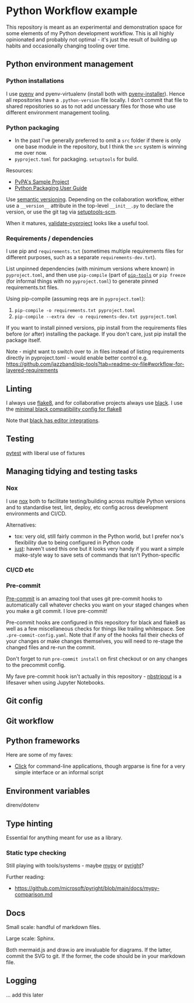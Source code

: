 # Python Workflow example

This repository is meant as an experimental and demonstration space for some elements of my Python development workflow. This is all highly opinionated and probably not optimal - it's just the result of building up habits and occasionally changing tooling over time.

## Python environment management
### Python installations

I use [pyenv](https://github.com/pyenv/pyenv) and pyenv-virtualenv (install both with [pyenv-installer](https://github.com/pyenv/pyenv-installer)). Hence all repositories have a `.python-version` file locally. I don't commit that file to shared repositories so as to not add uncessary files for those who use different environment management tooling.



### Python packaging
- In the past I've generally preferred to omit a `src` folder if there is only one base module in the repository, but I think the `src` system is winning me over now.
- `pyproject.toml` for packaging. `setuptools` for build.

Resources:
- [PyPA's Sample Project](https://github.com/pypa/sampleproject)
- [Python Packaging User Guide](https://packaging.python.org)

Use [semantic versioning](https://semver.org/). Depending on the collaboration workflow, either use a ``__version__`` attribute in the top-level `__init__.py` to declare the version, or use the git tag via [setuptools-scm](https://pypi.org/project/setuptools-scm/).

When it matures, [validate-pyproject](https://validate-pyproject.readthedocs.io) looks like a useful tool.

### Requirements / dependencies

I use pip and `requirements.txt` (sometimes multiple requirements files for different purposes, such as a separate `requirements-dev.txt`).

List unpinned dependencies (with minimum versions where known) in `pyproject.toml`, and then use `pip-compile` (part of [`pip-tools`](https://pypi.org/project/pip-tools/) or `pip freeze` (for informal things with no `pyproject.toml`) to generate pinned requirements.txt files.

Using pip-compile (assuming reqs are in `pyproject.toml`):

1. `pip-compile -o requirements.txt pyproject.toml`
2. `pip-compile --extra dev -o requirements-dev.txt pyproject.toml`

If you want to install pinned versions, pip install from the requirements files before (or after) installing the package. If you don't care, just pip install the package itself.

Note - might want to switch over to .in files instead of listing requirements directly in pyproject.toml - would enable better control e.g. https://github.com/jazzband/pip-tools?tab=readme-ov-file#workflow-for-layered-requirements


## Linting

I always use [flake8](https://flake8.pycqa.org/), and for collaborative projects always use [black](https://black.readthedocs.io). I use the [minimal black compatibility config for flake8](https://black.readthedocs.io/en/stable/guides/using_black_with_other_tools.html#minimal-configuration)

Note that [black has editor integrations](https://black.readthedocs.io/en/stable/integrations/editors.html).

## Testing

[pytest](https://docs.pytest.org/) with liberal use of fixtures

## Managing tidying and testing tasks
### Nox

I use [nox](https://nox.thea.codes) both to facilitate testing/building across multiple Python versions and to standardise test, lint, deploy, etc config across development environments and CI/CD.

Alternatives:
- tox: very old, still fairly common in the Python world, but I prefer nox's flexibility due to being configured in Python code
- [just](https://just.systems/): haven't used this one but it looks very handy if you want a simple make-style way to save sets of commands that isn't Python-specific

### CI/CD etc
### Pre-commit

[Pre-commit](https://pre-commit.com) is an amazing tool that uses git pre-commit hooks to automatically call whatever checks you want on your staged changes when you make a git commit. I love pre-commit!

Pre-commit hooks are configured in this repository for black and flake8 as well as a few miscellaneous checks for things like trailing whitespace. See `.pre-commit-config.yaml`. Note that if any of the hooks fail their checks of your changes or make changes themselves, you will need to re-stage the changed files and re-run the commit.

Don't forget to run `pre-commit install` on first checkout or on any changes to the precommit config.

My fave pre-commit hook isn't actually in this repository - [nbstripout](https://github.com/kynan/nbstripout) is a lifesaver when using Jupyter Notebooks.

## Git config
## Git workflow
## Python frameworks

Here are some of my faves:

- [Click](https://click.palletsprojects.com) for command-line applications, though argparse is fine for a very simple interface or an informal script

## Environment variables

direnv/dotenv

## Type hinting

Essential for anything meant for use as a library.

### Static type checking

Still playing with tools/systems - maybe [mypy](https://mypy.readthedocs.io) or [pyright](https://github.com/microsoft/pyright)?

Further reading:
- https://github.com/microsoft/pyright/blob/main/docs/mypy-comparison.md

## Docs

Small scale: handful of markdown files.

Large scale: Sphinx.

Both mermaid.js and draw.io are invaluable for diagrams. If the latter, commit the SVG to git. If the former, the code should be in your markdown file.

## Logging

... add this later
